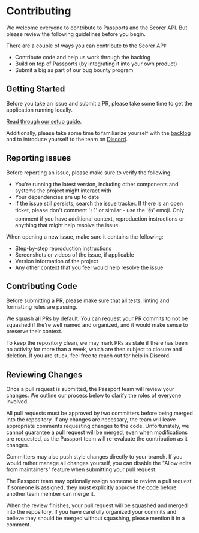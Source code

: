 # Contributing

We welcome everyone to contribute to Passports and the Scorer API. But please
review the following guidelines before you begin.

There are a couple of ways you can contribute to the Scorer API:

- Contribute code and help us work through the backlog
- Build on top of Passports (by integrating it into your own product)
- Submit a big as part of our bug bounty program

## Getting Started

Before you take an issue and submit a PR, please take some time to get the
application running locally.

[Read through our setup guide](./SETUP.md).

Additionally, please take some time to familiarize yourself with the
[backlog](https://github.com/orgs/gitcoinco/projects/6) and to introduce
yourself to the team on [Discord](https://discord.gg/w6K2wwHr).

## Reporting issues

Before reporting an issue, please make sure to verify the following:

- You're running the latest version, including other components and systems the project might interact with 
- Your dependencies are up to date
- If the issue still persists, search the issue tracker. If there is an open ticket, please don't comment '+1' or similar - use the '👍' emoji. Only comment if you have additional context, reproduction instructions or anything that might help resolve the issue.

When opening a new issue, make sure it contains the following:

- Step-by-step reproduction instructions
- Screenshots or videos of the issue, if applicable
- Version information of the project
- Any other context that you feel would help resolve the issue

## Contributing Code

Before submitting a PR, please make sure that all tests, linting and formatting
rules are passing.

We squash all PRs by default. You can request your PR commits to not be squashed
if the're well named and organized, and it would make sense to preserve their
context.

To keep the repository clean, we may mark PRs as stale if there has been no
activity for more than a week, which are then subject to closure and deletion.
If you are stuck, feel free to reach out for help in Discord.

## Reviewing Changes

Once a pull request is submitted, the Passport team will review your changes. We
outline our process below to clarify the roles of everyone involved.

All pull requests must be approved by two committers before being merged into
the repository. If any changes are necessary, the team will leave appropriate
comments requesting changes to the code. Unfortunately, we cannot guarantee
a pull request will be merged, even when modifications are requested, as the
Passport team will re-evaluate the contribution as it changes.

Committers may also push style changes directly to your branch. If you would
rather manage all changes yourself, you can disable the "Allow edits from
maintainers" feature when submitting your pull request.

The Passport team may optionally assign someone to review a pull request. If
someone is assigned, they must explicitly approve the code before another team
member can merge it.

When the review finishes, your pull request will be squashed and merged into the
repository. If you have carefully organized your commits and believe they should
be merged without squashing, please mention it in a comment.
